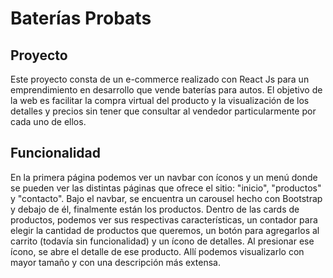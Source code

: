 <h1>Baterías Probats</h1>

<h2>Proyecto</h2>

Este proyecto consta de un e-commerce realizado con React Js para un emprendimiento en desarrollo que vende baterías para autos. El objetivo de la web es facilitar la compra virtual del producto y la visualización de los detalles y precios sin tener que consultar al vendedor particularmente por cada uno de ellos.

<h2>Funcionalidad</h2>

En la primera página podemos ver un navbar con íconos y un menú donde se pueden ver las distintas páginas que ofrece el sitio: "inicio", "productos" y "contacto". Bajo el navbar, se encuentra un carousel hecho con Bootstrap y debajo de él, finalmente están los productos. Dentro de las cards de productos, podemos ver sus respectivas características, un contador para elegir la cantidad de productos que queremos, un botón para agregarlos al carrito (todavía sin funcionalidad) y un ícono de detalles. Al presionar ese ícono, se abre el detalle de ese producto. Allí podemos visualizarlo con mayor tamaño y con una descripción más extensa. 


